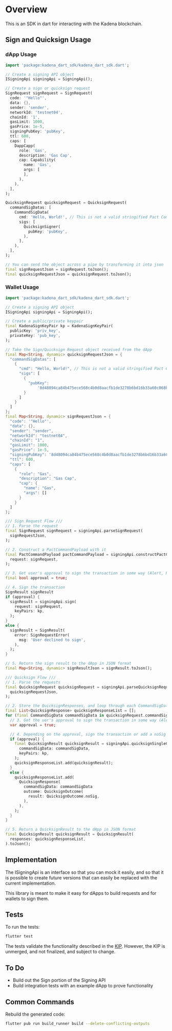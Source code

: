 # Overview

This is an SDK in dart for interacting with the Kadena blockchain.

## Sign and Quicksign Usage

### dApp Usage

```dart
import 'package:kadena_dart_sdk/kadena_dart_sdk.dart';

// Create a signing API object
ISigningApi signingApi = SigningApi();

// Create a sign or quicksign request
SignRequest signRequest = SignRequest(
  code: '"Hello"',
  data: {},
  sender: 'sender',
  networkId: 'testnet04',
  chainId: '1',
  gasLimit: 1000,
  gasPrice: 1e-5,
  signingPubKey: 'pubKey',
  ttl: 600,
  caps: [
    DappCapp(
      role: 'Gas',
      description: 'Gas Cap',
      cap: Capability(
        name: 'Gas',
        args: [
        ],
      ),
    ),
  ],
);

QuicksignRequest quicksignRequest = QuicksignRequest(
  commandSigDatas: [
    CommandSigData(
      cmd: 'Hello, World!', // This is not a valid stringified Pact Command Payload, be warned
      sigs: [
        QuicksignSigner(
          pubKey: 'pubKey',
        ),
      ],
    ),
  ],
);

// You can send the object across a pipe by transforming it into json
final signRequestJson = signRequest.toJson();
final quicksignRequestJson = quicksignRequest.toJson();
```

### Wallet Usage

```dart
import 'package:kadena_dart_sdk/kadena_dart_sdk.dart';

// Create a signing API object
ISigningApi signingApi = SigningApi();

// Create a public/private keypair
final KadenaSignKeyPair kp = KadenaSignKeyPair(
  publicKey: 'priv_key',
  privateKey: 'pub_key',
);

// Take the Sign/Quicksign Request object received from the dApp
final Map<String, dynamic> quicksignRequestJson = {
  "commandSigDatas": [
    {
      "cmd": "Hello, World!", // This is not a valid stringified Pact Command Payload, be warned
      "sigs": [
        {
          "pubKey":
              '8d48094ca84b475ece568c4b0d8aacfb1de3278b6bd16b33a60c068b86a2ba51',
        }
      ]
    }
  ]
};
final Map<String, dynamic> signRequestJson = {
  "code": '"Hello"',
  "data": {},
  "sender": "sender",
  "networkId": "testnet04",
  "chainId": "1",
  "gasLimit": 1000,
  "gasPrice": 1e-5,
  "signingPubKey": '8d48094ca84b475ece568c4b0d8aacfb1de3278b6bd16b33a60c068b86a2ba51',
  "ttl": 600,
  "caps": [
    {
      "role": "Gas",
      "description": "Gas Cap",
      "cap": {
        "name": "Gas",
        "args": []
      }
    }
  ]
};

/// Sign Request Flow ///
// 1. Parse the request
final SignRequest signRequest = signingApi.parseSignRequest(
  signRequestJson,
);

// 2. Construct a PactCommandPayload with it
final PactCommandPayload pactCommandPayload = signingApi.constructPactCommandPayload(
  request: signRequest,
);

// 3. Get user's approval to sign the transaction in some way (Alert, Popup, Bottom Sheet etc.)
final bool approval = true;

// 4. Sign the transaction
SignResult signResult
if (approval) {
  signResult = signingApi.sign(
    request: signRequest,
    keyPairs: kp,
  );
}
else {
  signResult = SignResult(
    error: SignRequestError(
      msg: 'User declined to sign',
    ),
  );
}

// 5. Return the sign result to the dApp in JSON format
final Map<String, dynamic> signResultJson = signResult.toJson();

/// Quicksign Flow ///
// 1. Parse the requests
final QuicksignRequest quicksignRequest = signingApi.parseQuicksignRequest(
  quicksignRequestJson,
);

// 2. Store the QuicksignResponses, and loop through each CommandSigData in the QuicksignRequest
final List<QuicksignResponse> quicksignResponseList = [];
for (final CommandSigData commandSigData in quicksignRequest.commandSigDatas) {
  // 3. Get the uer's approval to sign the transaction in some way (Alert, Popup, Bottom Sheet etc.)
  var approval = true;

  // 4. Depending on the approval, sign the transaction or add a noSig QuicksignOutcome
  if (approval) {
    final QuicksignResult quicksignResult = signingApi.quicksignSingleCommand(
      commandSigData: commandSigData,
      keyPairs: kp,
    );
    quicksignResponseList.add(quicksignResult);
  }
  else {
    quicksignResponseList.add(
      QuicksignResponse(
        commandSigData: commandSigData
        outcome: QuicksignOutcome(
          result: QuicksignOutcome.noSig,
        ),
      ),
    );
  }
}

// 5. Return a QuicksignResult to the dApp in JSON format
final QuicksignResult quicksignResult = QuicksignResult(
  responses: quicksignResponseList,
).toJson();
```

## Implementation

The ISigningApi is an interface so that you can mock it easily, and so that it is possible to create future versions that can easily be replaced with the current implementation.

This library is meant to make it easy for dApps to build requests and for wallets to sign them.

## Tests

To run the tests:

```bash
flutter test
```

The tests validate the functionality described in the [KIP](https://github.com/kadena-io/KIPs/blob/jam/quicksign/kip-0015.md).
However, the KIP is unmerged, and not finalized, and subject to change.  

## To Do

- Build out the Sign portion of the Signing API
- Build integration tests with an example dApp to prove functionality

## Common Commands

Rebuild the generated code:

```bash
flutter pub run build_runner build --delete-conflicting-outputs
```